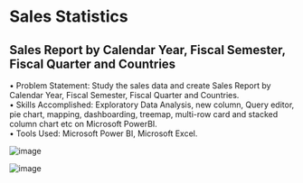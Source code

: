 # Sales Statistics
## Sales Report by Calendar Year, Fiscal Semester, Fiscal Quarter and Countries

• Problem Statement: Study the sales data and create Sales Report by Calendar Year, Fiscal Semester, Fiscal Quarter and Countries. </br>
• Skills Accomplished: Exploratory Data Analysis, new column, Query editor, pie chart, mapping, dashboarding, treemap, multi-row card and stacked column chart etc on Microsoft PowerBI.</br>
• Tools Used: Microsoft Power BI, Microsoft Excel.</br>

![image](https://user-images.githubusercontent.com/97184600/203579585-5b1e3b1e-0fed-4a53-ac9e-a1638e34c6f7.png)


![image](https://user-images.githubusercontent.com/97184600/203579716-428e0e10-b9e6-4c9c-8b8b-7f922f2f57af.png)
